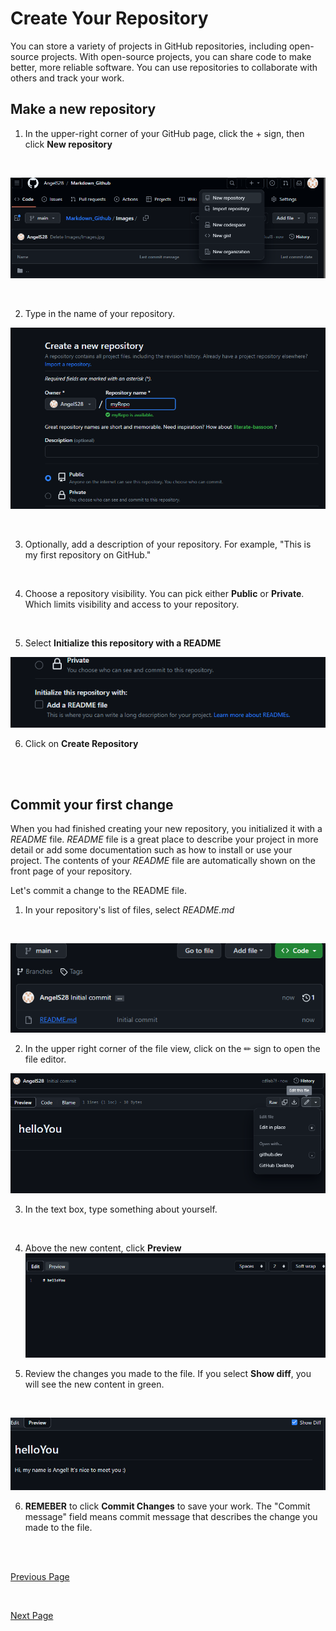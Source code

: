 # Create Your Repository 

You can store a variety of projects in GitHub repositories, including open-source projects. With open-source projects, you can share code to make better, more reliable software. You can use repositories to collaborate with others and track your work. 

## Make a new repository 

1. In the upper-right corner of your GitHub page, click the + sign, then click **New repository**
 
<br />

![](https://github.com/AngelS28/Markdown_Github/blob/main/Images/newRepo.png)

<br />

2. Type in the name of your repository.

![](https://github.com/AngelS28/Markdown_Github/blob/main/Images/nameRepo.png)

<br />

3. Optionally, add a description of your repository. For example, "This is my first repository on GitHub."
<br />

4. Choose a repository visibility. You can pick either **Public** or **Private**. Which limits visibility and access to your repository. <br />
<br />

5. Select **Initialize this repository with a README** 

![](https://github.com/AngelS28/Markdown_Github/blob/main/Images/README.png)

6. Click on **Create Repository**
<br />
<br />

## Commit your first change 

When you had finished creating your new repository, you initialized it with a *README* file. *README* file is a great place to describe your project in more detail or add some documentation such as how to install or use your project. The contents of your *README* file are automatically shown on the front page of your repository.
<br />

Let's commit a change to the README file. 
<br />

1. In your repository's list of files, select *README.md*
<br />
   
 ![](https://github.com/AngelS28/Markdown_Github/blob/main/Images/viewReadme.png)


2. In the upper right corner of the file view, click on the  ✏ sign to open the file editor.

![](https://github.com/AngelS28/Markdown_Github/blob/main/Images/editReadme.png)

3. In the text box, type something about yourself.
<br />

4. Above the new content, click **Preview**
![](https://github.com/AngelS28/Markdown_Github/blob/main/Images/preview.png)

5. Review the changes you made to the file. If you select **Show diff**, you will see the new content in green.

<br />

![](https://github.com/AngelS28/Markdown_Github/blob/main/Images/editPreview.png)

6. **REMEBER** to click **Commit Changes** to save your work. The "Commit message" field means commit message that describes the change you made to the file. 

<br />

<br />

[Previous Page](https://github.com/AngelS28/Markdown_Github/blob/main/yourAccount.md) 

<br />

[Next Page](https://github.com/AngelS28/Markdown_Github/blob/main/forkRepo.md)
